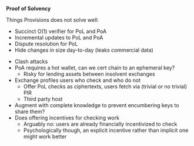 **Proof of Solvency**

Things Provisions does not solve well:

* Succinct O(1) verifier for PoL and PoA
* Incremental updates to PoL and PoA
* Dispute resolution for PoL
* Hide changes in size day-to-day (leaks commercial data)

- Clash attacks
- PoA requires a hot wallet, can we cert chain to an ephemeral key?
  - Risky for lending assets between insolvent exchanges
- Exchange profiles users who check and who do not
  - Offer PoL checks as ciphertexts, users fetch via (trivial or no trivial) PIR
  - Third party host
- Augment with complete knowledge to prevent encumbering keys to share them?
- Does offering incentives for checking work
  - Arguably no: users are already financially incentivized to check
  - Psychologically though, an explicit incentive rather than implicit one might work better